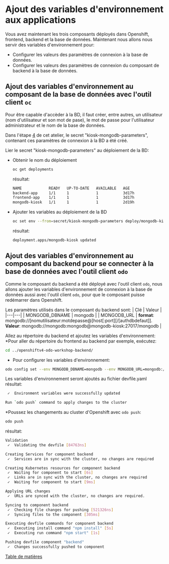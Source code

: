 # Ajout des variables d'environnement aux applications

Vous avez maintenant les trois composants déployés dans Openshift, frontend, backend et la base de données. Maintenant nous allons nous servir des variables d'environnement pour:
- Configurer les valeurs des paramètres de connexion à la base de données.
- Configurer les valeurs des paramètres de connexion du composant de backend à la base de données.

## Ajout des variables d'environnement au composant de la base de données avec l'outil client `oc`
Pour être capable d'accèder à la BD, il faut créer, entre autres, un utilisateur (nom d'utilisateur et son mot de pase), le mot de passe pour l'utilisateur administrateur et le nom de la base de données.

Dans l'étape [4](4-Creation-secret-bd.md) de cet atelier, le secret "kiosk-mongodb-parameters", contenant ces paramètres de connexion à la BD a été créé.

Lier le secret "kiosk-mongodb-parameters" au déploiement de la BD:
- Obtenir le nom du déploiement
  ```bash
  oc get deployments
  ```
  résultat:
  ```bash
  NAME            READY   UP-TO-DATE   AVAILABLE   AGE
  backend-app     1/1     1            1           3d17h
  frontend-app    1/1     1            1           3d17h
  mongodb-kiosk   1/1     1            1           2d19h
  ```
- Ajouter les variables au déploiement de la BD
  ```bash
  oc set env --from=secret/kiosk-mongodb-parameters deploy/mongodb-kiosk
  ```
  résultat:
  ```bash
  deployment.apps/mongodb-kiosk updated
  ```

## Ajout des variables d'environnement au composant du backend pour se connecter à la base de données avec l'outil client `odo`
Comme le composant du backend a été déployé avec l'outil client `odo`, nous allons ajouter les variables d'environnement de connexion à la base de données aussi avec l'outil client `odo`, pour que le composant puisse redémarrer dans Openshift.

Les paramètres utilisés dans le composant du backend sont:
|  Clé | Valeur  |
|---|---|
|  MONGODB_DBNAME | mongodb  |
|  MONGODB_URL | **format**: mongodb://[nomutilisateur:motdepasse@]host[:port][/[authdbdefaut]]. **Valeur**: mongodb://mongodb:mongodb@mongodb-kiosk:27017/mongodb  |

Allez au répertoire du backend et ajoutez les variables d'environnement:
*Pour aller du répertoire du frontend au backend par exemple, exécutez:
```bash
cd ../openshiftv4-odo-workshop-backend/
```
* Pour configurer les variables d'environnement:
```bash
odo config set --env MONGODB_DBNAME=mongodb --env MONGODB_URL=mongodb://mongodb:mongodb@mongodb-kiosk:27017/mongodb
```
Les variables d'environnement seront ajoutés au fichier devfile.yaml
résultat:
```bash
 ✓  Environment variables were successfully updated

Run `odo push` command to apply changes to the cluster
```
*Poussez les changements au cluster d'Openshift avec `odo push`:
```bash
odo push
```
résultat:
```bash
Validation
 ✓  Validating the devfile [84763ns]

Creating Services for component backend
 ✓  Services are in sync with the cluster, no changes are required

Creating Kubernetes resources for component backend
 ✓  Waiting for component to start [6s]                                           
 ✓  Links are in sync with the cluster, no changes are required
 ✓  Waiting for component to start [9ms]

Applying URL changes
 ✓  URLs are synced with the cluster, no changes are required.

Syncing to component backend
 ✓  Checking file changes for pushing [521326ns]
 ✓  Syncing files to the component [305ms]

Executing devfile commands for component backend
 ✓  Executing install command "npm install" [5s]
 ✓  Executing run command "npm start" [1s]

Pushing devfile component "backend"
 ✓  Changes successfully pushed to component
```

[Table de matières](README.md)